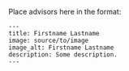 Place advisors here in the format:
```
---
title: Firstname Lastname
image: source/to/image
image_alt: Firstname Lastname
description: Some description.
---
```
